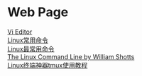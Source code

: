 # Web Page
[Vi Editor](http://www.linuxandubuntu.com/home/how-to-use-vi-editor)<br>
[Linux常用命令](https://mp.weixin.qq.com/s/OCQ8_HLcXiWTYfg1fPBGBQ)<br>
[Linux最常用命令](https://mp.weixin.qq.com/s?__biz=MzA3MTg4NjY4Mw==&mid=2457306992&idx=3&sn=e69f6bdffdf6e2e12f49c9173821b002&chksm=88a59544bfd21c521d67e5f7fb36e26a464ebf3c3b9ac501a74039569d0fc77836b77f70115a&mpshare=1&scene=24&srcid=&sharer_sharetime=1591663019556&sharer_shareid=5248b642421520dc17bbeaa482b77f50#rd)<br>
[The Linux Command Line by William Shotts](http://linuxcommand.org/tlcl.php)<br>
[Linux终端神器tmux使用教程](https://mp.weixin.qq.com/s/Tts7-88iEIjv6RYY3WFKhA)<br>
